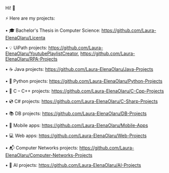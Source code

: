 Hi! :wave:

:zap: Here are my projects:

•	:mortar_board: Bachelor's Thesis in Computer Science: https://github.com/Laura-ElenaOlaru/Licenta

•	:bulb: UiPath projects: https://github.com/Laura-ElenaOlaru/YoutubePlaylistCreator, https://github.com/Laura-ElenaOlaru/RPA-Projects 

•	:coffee: Java projects: https://github.com/Laura-ElenaOlaru/Java-Projects

•	:snake: Python projects: https://github.com/Laura-ElenaOlaru/Python-Projects

• :floppy_disk:	C – C++ projects: https://github.com/Laura-ElenaOlaru/C-Cpp-Projects

•	:cd: C# projects: https://github.com/Laura-ElenaOlaru/C-Sharp-Projects

•	:books: DB projects: https://github.com/Laura-ElenaOlaru/DB-Projects

•	:iphone: Mobile apps: https://github.com/Laura-ElenaOlaru/Mobile-Apps

• :computer:	Web apps: https://github.com/Laura-ElenaOlaru/Web-Projects

•	:mailbox_with_mail: Computer Networks projects: https://github.com/Laura-ElenaOlaru/Computer-Networks-Projects

•	:crystal_ball: AI projects: https://github.com/Laura-ElenaOlaru/AI-Projects
